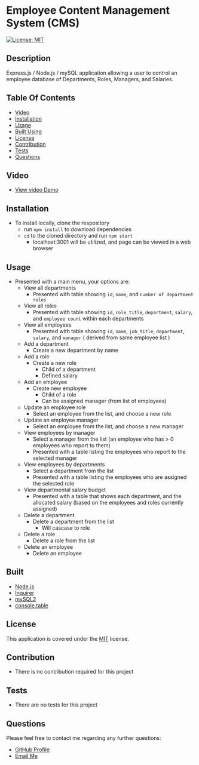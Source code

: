 # Employee Content Management System (CMS)

[![License: MIT](https://img.shields.io/badge/License-MIT-yellow.svg)](https://opensource.org/licenses/MIT)

## Description

Express.js / Node.js / mySQL application allowing a user to control an employee database of Departments, Roles, Managers, and Salaries.

## Table Of Contents

- [Video](#video)
- [Installation](#installation)
- [Usage](#usage)
- [Built Using](#built)
- [License](#license)
- [Contribution](#contribution)
- [Tests](#tests)
- [Questions](#questions)

## Video

- [View video Demo](https://drive.google.com/file/d/1BZNu-U7wr0QcwgEKdHiDxR1ZoVBr2jfG/view?usp=sharing)

## Installation

- To install locally, clone the respository
  - run `npm install` to download dependencies
  - `cd` to the cloned directory and run `npm start`
    - localhost:3001 will be utilized, and page can be viewed in a web browser

## Usage

- Presented with a main menu, your options are:
  - View all departments
    - Presented with table showing `id`, `name`, and `number of department roles`
  - View all roles
    - Presented with table showing `id`, `role_title`, `department`, `salary`, and `employee count` within each departments
  - View all employees
    - Presented with table showing `id`, `name`, `job_title`, `department`, `salary`, and `manager` ( derived from same employee list )
  - Add a department
    - Create a new department by name
  - Add a role
    - Create a new role
      - Child of a department
      - Defined salary
  - Add an employee
    - Create new employee
      - Child of a role
      - Can be assigned manager (from list of employees)
  - Update an employee role
    - Select an employee from the list, and choose a new role
  - Update an employee manager
    - Select an employee from the list, and choose a new manager
  - View employees by manager
    - Select a manager from the list (an employee who has > 0 employees who report to them)
    - Presented with a table listing the employees who report to the selected manager
  - View employees by departments
    - Select a department from the list
    - Presented with a table listing the employees who are assigned the selected role
  - View departmental salary budget
    - Presented with a table that shows each department, and the allocated salary (based on the employees and roles currently assigned)
  - Delete a department
    - Delete a department from the list
      - Will cascase to role
  - Delete a role
    - Delete a role from the list
  - Delete an employee
    - Delete an employee

## Built

- [Node.js](https://nodejs.org/en/)
- [Inquirer](https://www.npmjs.com/package/inquirer)
- [mySQL2](https://www.npmjs.com/package/mysql2)
- [console.table](https://www.npmjs.com/package/console.table)

## License

This application is covered under the [MIT](https://opensource.org/licenses/MIT) license.

## Contribution

- There is no contribution required for this project

## Tests

- There are no tests for this project

## Questions

Please feel free to contact me regarding any further questions:

- [GitHub Profile](https://github.com/PrimalOrB)
- [Email Me](mailto://primalorb@gmail.com)
